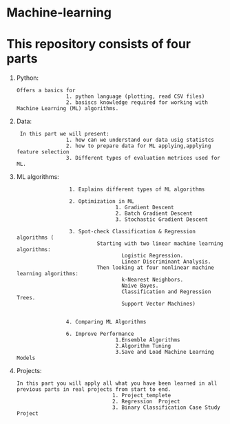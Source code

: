 # Machine-learning


# This repository consists of four parts

  1.  Python: 
                          
          Offers a basics for 
                          1. python language (plotting, read CSV files)
                          2. basiscs knowledge required for working with Machine Learning (ML) algorithms.
  2.  Data: 
  
           In this part we will present:
                          1. how can we understand our data usig statistcs
                          2. how to prepare data for ML applying,applying feature selection 
                          3. Different types of evaluation metrices used for ML.
  3.  ML algorithms: 
                           
                           1. Explains different types of ML algorithms
                           
                           2. Optimization in ML
                                          1. Gradient Descent
                                          2. Batch Gradient Descent
                                          3. Stochastic Gradient Descent
                           
                           3. Spot-check Classification & Regression algorithms (
                                    Starting with two linear machine learning algorithms:
                                            Logistic Regression.
                                            Linear Discriminant Analysis.
                                    Then looking at four nonlinear machine learning algorithms:
                                            k-Nearest Neighbors.
                                            Naive Bayes.
                                            Classification and Regression Trees.
                                            Support Vector Machines)
                          
                          
                          4. Comparing ML Algorithms      
                                     
                          6. Improve Performance
                                          1.Ensemble Algorithms
                                          2.Algorithm Tuning
                                          3.Save and Load Machine Learning Models


  4.  Projects: 
          
          In this part you will apply all what you have been learned in all previous parts in real projects from start to end.
                                         1. Project_templete
                                         2. Regression  Project
                                         3. Binary Classification Case Study Project

